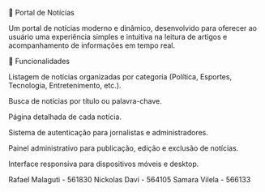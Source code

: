 📰 Portal de Notícias

Um portal de notícias moderno e dinâmico, desenvolvido para oferecer ao usuário uma experiência simples e intuitiva na leitura de artigos e acompanhamento de informações em tempo real.

📌 Funcionalidades

Listagem de notícias organizadas por categoria (Política, Esportes, Tecnologia, Entretenimento, etc.).

Busca de notícias por título ou palavra-chave.

Página detalhada de cada notícia.

Sistema de autenticação para jornalistas e administradores.

Painel administrativo para publicação, edição e exclusão de notícias.

Interface responsiva para dispositivos móveis e desktop.


Rafael Malaguti - 561830
Nickolas Davi - 564105
Samara Vilela - 566133
